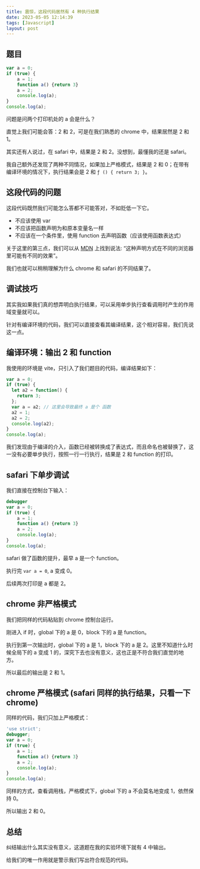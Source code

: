 ```yaml
---
title: 震惊，这段代码居然有 4 种执行结果
date: 2023-05-05 12:14:39
tags: [Javascript]
layout: post
---
```


## 题目

```javascript
var a = 0;
if (true) {
    a = 1;
    function a() {return 3}
    a = 2;
    console.log(a);
}
console.log(a);
```

问题是问两个打印机处的 a 会是什么？

直觉上我们可能会答：2 和 2，可是在我们熟悉的 chrome 中，结果居然是 2 和 1。

其实还有人说过，在 safari 中，结果是 2 和 2。没想到，最懂我的还是 safari。

我自己额外还发现了两种不同情况，如果加上严格模式，结果是 2 和 0；在带有编译环境的情况下，执行结果会是 2 和 `ƒ () { return 3; }`。


## 这段代码的问题

这段代码既然我们可能怎么答都不可能答对，不如贬低一下它。

- 不应该使用 var
- 不应该把函数声明为和原本变量名一样
- 不应该在一个条件里，使用 function 去声明函数（应该使用函数表达式）

关于这里的第三点，我们可以从 [MDN](https://developer.mozilla.org/zh-CN/docs/Web/JavaScript/Reference/Statements/function#%E6%9C%89%E6%9D%A1%E4%BB%B6%E7%9A%84%E5%88%9B%E5%BB%BA%E5%87%BD%E6%95%B0) 上找到说法: “这种声明方式在不同的浏览器里可能有不同的效果”。

我们也就可以稍稍理解为什么 chrome 和 safari 的不同结果了。


## 调试技巧

其实我如果我们真的想弄明白执行结果，可以采用单步执行查看调用时产生的作用域变量就可以。

针对有编译环境的代码，我们可以直接查看其编译结果，这个相对容易，我们先说这一点。


## 编译环境：输出 2 和 function

我使用的环境是 vite，只引入了我们题目的代码，编译结果如下：

```javascript
var a = 0;
if (true) {
  let a2 = function() {
    return 3;
  };
  var a = a2; // 这里会导致最终 a 是个 函数
  a2 = 1;
  a2 = 2;
  console.log(a2);
}
console.log(a);
```

我们发现由于编译的介入，函数已经被转换成了表达式，而且命名也被替换了，这一没有必要单步执行，按照一行一行执行，结果是 2 和 function 的打印。


## safari 下单步调试

我们直接在控制台下输入：

```javascript
debugger
var a = 0;
if (true) {
    a = 1;
    function a() {return 3}
    a = 2;
    console.log(a);
}
console.log(a);
```

safari 做了函数的提升，最早 a 是一个 function。

执行完 `var a = 0`, a 变成 0。

后续两次打印是 a 都是 2。


## chrome 非严格模式

我们把同样的代码粘贴到 chrome 控制台运行。

刚进入 if 时，global 下的 a 是 0，block 下的 a 是 function。

执行到第一次输出时，global 下的 a 是 1，block 下的 a 是 2。这里不知道什么时候全局下的 a 变成 1 的，深究下去也没有意义，这也正是不符合我们直觉的地方。

所以最后的输出是 2 和 1。


## chrome 严格模式 (safari 同样的执行结果，只看一下 chrome)

同样的代码，我们只加上严格模式：

```javascript
'use strict';
debugger;
var a = 0;
if (true) {
    a = 1;
    function a() {return 3}
    a = 2;
    console.log(a);
}
console.log(a);
```

同样的方式，查看调用栈，严格模式下，global 下的 a 不会莫名地变成 1，依然保持 0。

所以输出 2 和 0。


## 总结

纠结输出什么其实没有意义，这道题在我的实验环境下就有 4 中输出。

给我们的唯一作用就是警示我们写出符合规范的代码。
